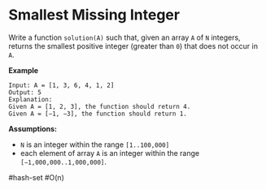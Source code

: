 Smallest Missing Integer
===



Write a function `solution(A)` such that, given an array `A` of `N` integers, returns the smallest positive integer (greater than `0`) that does not occur in `A`.



**Example**

```
Input: A = [1, 3, 6, 4, 1, 2]
Output: 5
Explanation:
Given A = [1, 2, 3], the function should return 4.
Given A = [−1, −3], the function should return 1.
```



**Assumptions:**

- `N` is an integer within the range `[1..100,000]`
- each element of array `A` is an integer within the range `[−1,000,000..1,000,000]`.



#hash-set 	#O(n)